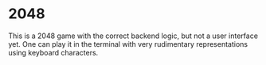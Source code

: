 # 2048
 This is a 2048 game with the correct backend logic, but not a user interface yet. One can play it in the terminal with very rudimentary representations using keyboard characters.

